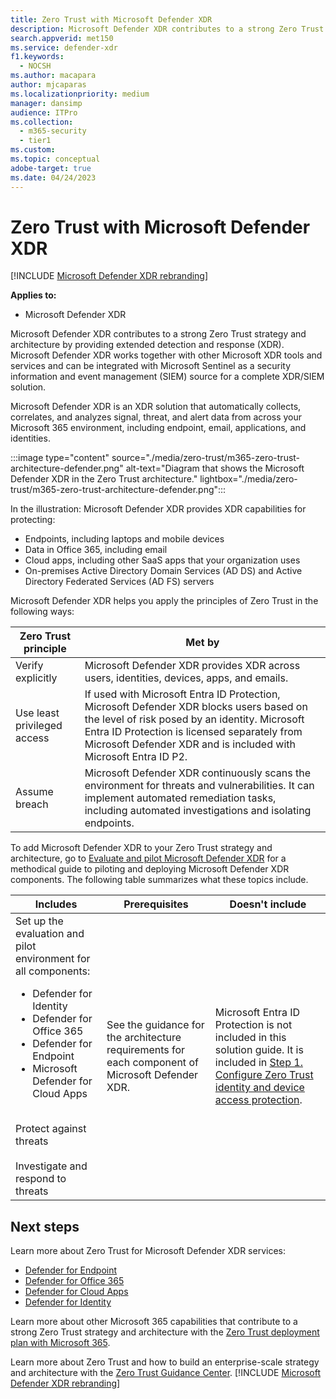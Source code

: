 ```yaml
---
title: Zero Trust with Microsoft Defender XDR
description: Microsoft Defender XDR contributes to a strong Zero Trust strategy and architecture
search.appverid: met150
ms.service: defender-xdr
f1.keywords:
  - NOCSH
ms.author: macapara
author: mjcaparas
ms.localizationpriority: medium
manager: dansimp
audience: ITPro
ms.collection:
  - m365-security
  - tier1
ms.custom: 
ms.topic: conceptual
adobe-target: true
ms.date: 04/24/2023
---
```


# Zero Trust with Microsoft Defender XDR

[!INCLUDE [Microsoft Defender XDR rebranding](../includes/microsoft-defender.md)]

**Applies to:**

- Microsoft Defender XDR

Microsoft Defender XDR contributes to a strong Zero Trust strategy and architecture by providing extended detection and response (XDR). Microsoft Defender XDR works together with other Microsoft XDR tools and services and can be integrated with Microsoft Sentinel as a security information and event management (SIEM) source for a complete XDR/SIEM solution.

Microsoft Defender XDR is an XDR solution that automatically collects, correlates, and analyzes signal, threat, and alert data from across your Microsoft 365 environment, including endpoint, email, applications, and identities.

:::image type="content" source="./media/zero-trust/m365-zero-trust-architecture-defender.png" alt-text="Diagram that shows the Microsoft Defender XDR in the Zero Trust architecture." lightbox="./media/zero-trust/m365-zero-trust-architecture-defender.png":::

In the illustration: Microsoft Defender XDR provides XDR capabilities for protecting:

- Endpoints, including laptops and mobile devices
- Data in Office 365, including email
- Cloud apps, including other SaaS apps that your organization uses
- On-premises Active Directory Domain Services (AD DS) and Active Directory Federated Services (AD FS) servers

Microsoft Defender XDR helps you apply the principles of Zero Trust in the following ways:

| Zero Trust principle | Met by |
| --- | --- |
| Verify explicitly | Microsoft Defender XDR provides XDR across users, identities, devices, apps, and emails.  |
| Use least privileged access | If used with Microsoft Entra ID Protection, Microsoft Defender XDR blocks users based on the level of risk posed by an identity. Microsoft Entra ID Protection is licensed separately from Microsoft Defender XDR and is included with Microsoft Entra ID P2.  |
| Assume breach | Microsoft Defender XDR continuously scans the environment for threats and vulnerabilities. It can implement automated remediation tasks, including automated investigations and isolating endpoints. |

To add Microsoft Defender XDR to your Zero Trust strategy and architecture, go to [Evaluate and pilot Microsoft Defender XDR](eval-overview.md) for a methodical guide to piloting and deploying Microsoft Defender XDR components. The following table summarizes what these topics include.

|Includes|Prerequisites|Doesn't include|
|---------|---------|---------|
| Set up the evaluation and pilot environment for all components: <ul><li>Defender for Identity</li><li>Defender for Office 365</li><li>Defender for Endpoint</li><li>Microsoft Defender for Cloud Apps</li></ul> <br> Protect against threats <br><br> Investigate and respond to threats | See the guidance for the architecture requirements for each component of Microsoft Defender XDR. | Microsoft Entra ID Protection is not included in this solution guide. It is included in [Step 1. Configure Zero Trust identity and device access protection](../microsoft-365-zero-trust.md#step-1-configure-zero-trust-identity-and-device-access-protection-starting-point-policies). |

## Next steps

Learn more about Zero Trust for Microsoft Defender XDR services:

- [Defender for Endpoint](../defender-endpoint/zero-trust-with-microsoft-defender-endpoint.md)
- [Defender for Office 365](../defender-office-365/zero-trust-with-microsoft-365-defender-office-365.md)
- [Defender for Cloud Apps](/defender-cloud-apps/zero-trust)
- [Defender for Identity](/defender-for-identity/zero-trust)

Learn more about other Microsoft 365 capabilities that contribute to a strong Zero Trust strategy and architecture with the [Zero Trust deployment plan with Microsoft 365](../Microsoft-365-zero-trust.md).

Learn more about Zero Trust and how to build an enterprise-scale strategy and architecture with the [Zero Trust Guidance Center](/security/zero-trust).
[!INCLUDE [Microsoft Defender XDR rebranding](../includes/defender-m3d-techcommunity.md)]
